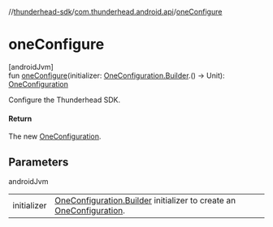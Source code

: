 //[thunderhead-sdk](../../index.md)/[com.thunderhead.android.api](index.md)/[oneConfigure](one-configure.md)

# oneConfigure

[androidJvm]\
fun [oneConfigure](one-configure.md)(initializer: [OneConfiguration.Builder](../com.thunderhead.android.api.configuration/-one-configuration/-builder/index.md).() -> Unit): [OneConfiguration](../com.thunderhead.android.api.configuration/-one-configuration/index.md)

Configure the Thunderhead SDK.

#### Return

The new [OneConfiguration](../com.thunderhead.android.api.configuration/-one-configuration/index.md).

## Parameters

androidJvm

| | |
|---|---|
| initializer | [OneConfiguration.Builder](../com.thunderhead.android.api.configuration/-one-configuration/-builder/index.md) initializer to create an [OneConfiguration](../com.thunderhead.android.api.configuration/-one-configuration/index.md). |
